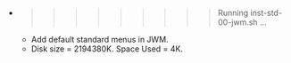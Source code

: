 * >>>>>>>>> Running inst-std-00-jwm.sh ...
  * Add default standard menus in JWM.
  * Disk size = 2194380K. Space Used = 4K.

